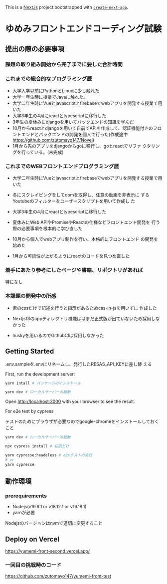 This is a [Next.js](https://nextjs.org/) project bootstrapped with [`create-next-app`](https://github.com/vercel/next.js/tree/canary/packages/create-next-app).

# ゆめみフロントエンドコーディング試験

## 提出の際の必要事項

### 課題の取り組み開始から完了までに要した合計時間

### これまでの総合的なプログラミング歴

- 大学入学以前にPythonとLinuxに少し触れた
- 大学一年生時に授業でJavaに触れた。
- 大学二年生時にVueとjavascriptとfirebaseでwebアプリを開発する授業で用いた
- 大学3年生の4月にreactとtypescriptに移行した
- 3年生の夏休みにdjangoを用いてバックエンドの知識を学んだ
- 10月からreactとdjangoを用いて自前でAPIを作成して、認証機能付きのフロントエンドとバックエンドの開発を個人で行った(作成途中 https://github.com/zutomayo147/Novel)
- 1月から先のアプリをdjangoからgoに移行し、goとreactでリファ
  クタリングを行っている。(未完成)

### これまでのWEBフロントエンドプログラミング歴

- 大学二年生時にVueとjavascriptとfirebaseでwebアプリを開発する授業で用いた

- 冬にスクレイピングをしてdomを取得し、任意の動画を非表示に
  するYoutubeのフィルターをユーザースクリプトを用いて作成し
  た

- 大学3年生の4月にreactとtypescriptに移行した

- 夏休みにWeb APIやPromiseやReactの仕様などフロントエンド開発を
  行う際の必要事項を根本的に学び直した

- 10月から個人でwebアプリ制作を行い、本格的にフロントエンド
  の開発を始めた

- 1月から可読性が上がるようにreactのコードを見つめ直した

### 着手にあたり参考にしたページや書籍、リポジトリがあれば
特になし

### 本課題の開発中の所感

- 素のcssだけで記述を行うと指示があるためcss-in-jsを用いずに
  作成した

- Nextjs13のappディレクトリ機能ははまだ正式版が出ていないため採用しなかった

- huskyを用いるのでGithubCIは採用しなかった

## Getting Started

.env.sampleを.envにリネームし、発行したRESAS_API_KEYに差し替
える

First, run the development server:


```bash
yarn intall # パッケージのインストール

yarn dev # ローカルサーバーの起動
```
Open [http://localhost:3000](http://localhost:3000) with your browser to see the result.

For e2e test by cypress

テストのためにブラウザが必要なのでgoogle-chromeをインストールしておくこと

```bash
yarn dev # ローカルサーバーの起動

npx cypress install # 初回だけ

yarn cypresse:headeless # e2eテストの実行
# or
yarn cypresse
```


## 動作環境

### prerequirements

- Nodejs(v19.8.1 or v18.12.1 or v16.18.1)
- yarnが必要

Nodejsのバージョンはnvmで適切に変更すること

## Deploy on Vercel
https://yumemi-front-second.vercel.app/

### 一回目の挑戦時のコード

https://github.com/zutomayo147/yumemi-front-test